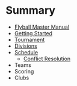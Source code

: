 # Summary

* [Flyball Master Manual](README.md)
* [Getting Started](getting_started.md)
* [Tournament](tournament.md)
* [Divisions](divisions.md)
* [Schedule](tournament_schedule.md)
   * [Conflict Resolution](conflict_resolution.md)
* Teams
* Scoring
* Clubs


